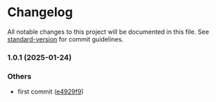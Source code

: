 # Changelog

All notable changes to this project will be documented in this file. See [standard-version](https://github.com/conventional-changelog/standard-version) for commit guidelines.

### 1.0.1 (2025-01-24)


### Others

* first commit ([e4929f9](https://github.com/ttessarolo/useAudioDetection/commits/e4929f967587bdad235b46333c8255db458220ff))
